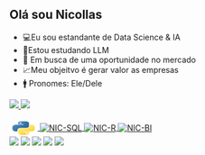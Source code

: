 ## Olá sou Nicollas 
- 💻Eu sou estandante de Data Science & IA
- 📖Estou estudando LLM
- 💼 Em busca de uma oportunidade no mercado
- 📈Meu objeitvo é gerar valor as empresas
- 🚹 Pronomes: Ele/Dele
<div>
  <a href="https://github.com/Nic62">
  <img height="180em" src="https://github-readme-stats.vercel.app/api?username=Nic62&show_icons=true&theme=dracula&include_all_commits=true&count_private=true"/>
  <img height="180em" src="https://github-readme-stats.vercel.app/api/top-langs/?username=Nic62&layout=compact&langs_count=16&theme=dracula"/>

</div style="display: inline_block"><br>
  <img align="center" alt="NIC-Python" height="30" width="50" src="https://raw.githubusercontent.com/devicons/devicon/master/icons/python/python-original.svg">
 <img align="center" alt="NIC-SQL"
height="30" width="50"
src="https://upload.wikimedia.org/wikipedia/commons/8/87/Sql_data_base_with_logo.png">
<img align="center" alt="NIC-R"
height="30" width="50"
src=https://upload.wikimedia.org/wikipedia/commons/1/1b/R_logo.svg">
<img align="center" alt="NIC-BI"
height="30" width="50"
src="https://raw.githubusercontent.com/Nic62/meu-repositorio/main/imagens/powerbi-icon.png">
</div>
 
<div> 
  <a href="" 
target="_blank"><img src="https://img.shields.io/badge/Kaggle-20BEFF?style=for-the-badge&logo=Kaggle&logoColor=white" target="_blank"></a>
  <a href=
"https://wa.me/5562992447012" target="_blank"><img src="https://img.shields.io/badge/WhatsApp-25D366?style=for-the-badge&logo=whatsapp&logoColor=white" target="_blank"></a>
 	<a href="" target="_blank"><img src="https://img.shields.io/badge/Medium-12100E?style=for-the-badge&logo=medium&logoColor=whiter" target="_blank"></a>
  <a href = mailto:matosnicollas660@gmail.com"><img src="https://img.shields.io/badge/-Gmail-%23333?style=for-the-badge&logo=gmail&logoColor=white" target="_blank"></a>
  <a href="https://www.linkedin.com/in/nicollas-matos-7951782b2" target="_blank"><img src="https://img.shields.io/badge/-LinkedIn-%230077B5?style=for-the-badge&logo=linkedin&logoColor=white" target="_blank"></a> 
 
 
